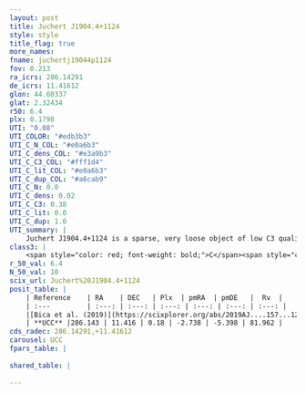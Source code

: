 ```yaml
---
layout: post
title: Juchert J1904.4+1124
style: style
title_flag: true
more_names: 
fname: juchertj19044p1124
fov: 0.213
ra_icrs: 286.14291
de_icrs: 11.41612
glon: 44.60337
glat: 2.32434
r50: 6.4
plx: 0.1798
UTI: "0.08"
UTI_COLOR: "#edb3b3"
UTI_C_N_COL: "#e0a6b3"
UTI_C_dens_COL: "#e3a9b3"
UTI_C_C3_COL: "#fff1d4"
UTI_C_lit_COL: "#e0a6b3"
UTI_C_dup_COL: "#a6cab9"
UTI_C_N: 0.0
UTI_C_dens: 0.02
UTI_C_C3: 0.38
UTI_C_lit: 0.0
UTI_C_dup: 1.0
UTI_summary: |
    Juchert J1904.4+1124 is a sparse, very loose object of low C3 quality. It is rarely studied in the literature, with no articles listed in the last 6 years.<br><br><span style="color: #99180f; font-weight: bold;">Warning: </span>contains less than 25 stars with <i>P>0.5</i> estimated.
class3: |
    <span style="color: red; font-weight: bold;">C</span><span style="color: #FFC300; font-weight: bold;">B</span>
r_50_val: 6.4
N_50_val: 10
scix_url: Juchert%20J1904.4+1124
posit_table: |
    | Reference    | RA    | DEC   | Plx  | pmRA  | pmDE   |  Rv  |
    | :---         | :---: | :---: | :---: | :---: | :---: | :---: |
    |[Bica et al. (2019)](https://scixplorer.org/abs/2019AJ....157...12B) | 286.114 | 11.407 | -- | -- | -- | -- |
    | **UCC** |286.143 | 11.416 | 0.18 | -2.738 | -5.398 | 81.962 | 
cds_radec: 286.14291,+11.41612
carousel: UCC
fpars_table: |
    
shared_table: |
    
---
```

